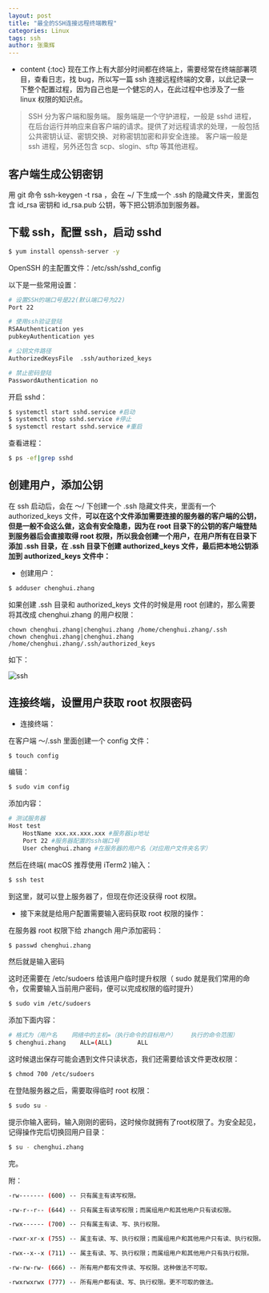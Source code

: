 ```yaml
---
layout: post
title: "最全的SSH连接远程终端教程"
categories: Linux
tags: ssh
author: 张乘辉
---
```


* content
{:toc}
现在工作上有大部分时间都在终端上，需要经常在终端部署项目，查看日志，找 bug，所以写一篇 ssh 连接远程终端的文章，以此记录一下整个配置过程，因为自己也是一个健忘的人，在此过程中也涉及了一些 linux 权限的知识点。









> SSH 分为客户端和服务端。 
> 服务端是一个守护进程，一般是 sshd 进程，在后台运行并响应来自客户端的请求。提供了对远程请求的处理，一般包括公共密钥认证、密钥交换、对称密钥加密和非安全连接。 
> 客户端一般是 ssh 进程，另外还包含 scp、slogin、sftp 等其他进程。



## 客户端生成公钥密钥

用 git 命令 ssh-keygen -t rsa ，会在 ~/ 下生成一个 .ssh 的隐藏文件夹，里面包含 id_rsa 密钥和 id_rsa.pub 公钥，等下把公钥添加到服务器。

## 下载 ssh，配置 ssh，启动 sshd

```bash
$ yum install openssh-server -y
```

OpenSSH 的主配置文件：/etc/ssh/sshd_config

以下是一些常用设置：

```bash
# 设置SSH的端口号是22(默认端口号为22)
Port 22

# 使用ssh验证登陆
RSAAuthentication yes 
pubkeyAuthentication yes

# 公钥文件路径
AuthorizedKeysFile	.ssh/authorized_keys

# 禁止密码登陆
PasswordAuthentication no


```

开启 sshd：

```bash
$ systemctl start sshd.service #启动
$ systemctl stop sshd.service #停止
$ systemctl restart sshd.service #重启 
```

查看进程：

```bash
$ ps -ef|grep sshd
```



## 创建用户，添加公钥

在 ssh 启动后，会在 ～/ 下创建一个 .ssh 隐藏文件夹，里面有一个 authorized_keys 文件，**可以在这个文件添加需要连接的服务器的客户端的公钥，但是一般不会这么做，这会有安全隐患，因为在 root 目录下的公钥的客户端登陆到服务器后会直接取得 root 权限，所以我会创建一个用户，在用户所有在目录下添加 .ssh 目录，在 .ssh 目录下创建 authorized_keys 文件，最后把本地公钥添加到 authorized_keys 文件中：**

- 创建用户：

```bash
$ adduser chenghui.zhang
```

如果创建 .ssh 目录和 authorized_keys 文件的时候是用 root 创建的，那么需要将其改成 chenghui.zhang 的用户权限：

```
chown chenghui.zhang|chenghui.zhang /home/chenghui.zhang/.ssh
chown chenghui.zhang|chenghui.zhang /home/chenghui.zhang/.ssh/authorized_keys
```

如下：

![ssh](https://gitee.com/objcoding/md-picture/raw/master/img/ssh.png)







## 连接终端，设置用户获取 root 权限密码

- 连接终端：

在客户端 ～/.ssh 里面创建一个 config 文件：

```bash
$ touch config
```

编辑：

```bash
$ sudo vim config
```

添加内容：

```bash
# 测试服务器
Host test
    HostName xxx.xx.xxx.xxx #服务器ip地址
    Port 22 #服务器配置的ssh端口号
    User chenghui.zhang #在服务器的用户名（对应用户文件夹名字）
```

然后在终端( macOS 推荐使用 iTerm2 )输入：

```bash
$ ssh test
```

到这里，就可以登上服务器了，但现在你还没获得 root 权限。



- 接下来就是给用户配置需要输入密码获取 root 权限的操作：


在服务器 root 权限下给 zhangch 用户添加密码：

```bash
$ passwd chenghui.zhang
```

然后就是输入密码

这时还需要在 /etc/sudoers 给该用户临时提升权限（ sudo 就是我们常用的命令，仅需要输入当前用户密码，便可以完成权限的临时提升）

```bash
$ sudo vim /etc/sudoers
```

添加下面内容：

```bash
# 格式为（用户名    网络中的主机=（执行命令的目标用户）    执行的命令范围）
$ chenghui.zhang    ALL=(ALL)       ALL
```

这时候退出保存可能会遇到文件只读状态，我们还需要给该文件更改权限：

```bash
$ chmod 700 /etc/sudoers
```

在登陆服务器之后，需要取得临时 root 权限：

```bash
$ sudo su -
```

提示你输入密码，输入刚刚的密码，这时候你就拥有了root权限了。为安全起见，记得操作完后切换回用户目录：

```bash
$ su - chenghui.zhang
```

完。





附：

```bash
-rw------- (600) -- 只有属主有读写权限。

-rw-r--r-- (644) -- 只有属主有读写权限；而属组用户和其他用户只有读权限。

-rwx------ (700) -- 只有属主有读、写、执行权限。

-rwxr-xr-x (755) -- 属主有读、写、执行权限；而属组用户和其他用户只有读、执行权限。

-rwx--x--x (711) -- 属主有读、写、执行权限；而属组用户和其他用户只有执行权限。

-rw-rw-rw- (666) -- 所有用户都有文件读、写权限。这种做法不可取。

-rwxrwxrwx (777) -- 所有用户都有读、写、执行权限。更不可取的做法。

```

